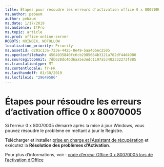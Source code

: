 ```yaml
---
title: Étapes pour résoudre les erreurs d’activation office 0 x 80070005
ms.author: pebaum
author: pebaum
ms.date: 1/17/2019
ms.audience: ITPro
ms.topic: article
ms.prod: office-online-server
ROBOTS: NOINDEX, NOFOLLOW
localization_priority: Priority
ms.assetid: d291c13a-723e-4425-8e49-baa465ec2505
ms.openlocfilehash: 4504035840fc6cb2985664b3121a782df44d4980
ms.sourcegitcommit: 7db628dc4bd6aa5e3edc1197a53402332273f885
ms.translationtype: MT
ms.contentlocale: fr-FR
ms.lasthandoff: 01/30/2019
ms.locfileid: "29649586"
---
```

# <a name="steps-to-resolve-office-activation-error-0x80070005"></a>Étapes pour résoudre les erreurs d’activation office 0 x 80070005


Si l’erreur 0 x 80070005 démarré après la mise à jour Windows, vous pouvez résoudre le problème en mettant à jour le Registre. 
  
Télécharger et installer [prise en charge et l’Assistant de récupération](https://aka.ms/SARA-OfficeActivation-Alchemy) et exécutez la **Résolution des problèmes d’Activation**.
  
Pour plus d’informations, voir : [code d’erreur Office 0 x 80070005 lors de l’activation d’Office](https://support.office.com/article/7aa7600f-df57-4aef-81d2-25509c66f865)
  

